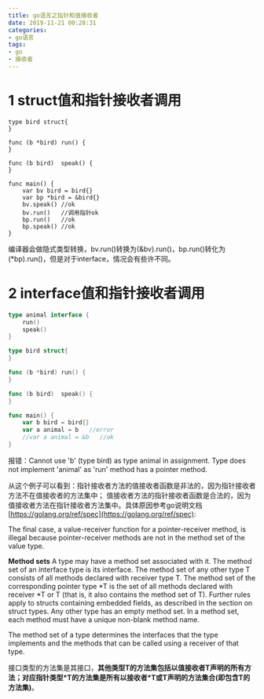 ```yaml
---
title: go语言之指针和值接收者
date: 2019-11-21 00:28:31
categories:
- go语言
tags:
- go
- 接收者
---
```


# 1 struct值和指针接收者调用
```
type bird struct{
}

func (b *bird) run() {
}

func (b bird)  speak() {
}

func main() {
	var bv bird = bird{}
	var bp *bird = &bird{}
	bv.speak() //ok
	bv.run()   //调用指针ok
	bp.run()   //ok
	bp.speak() //ok
}
```
编译器会做隐式类型转换，bv.run()转换为(&bv).run()，bp.run()转化为(*bp).run()，但是对于interface，情况会有些许不同。

# 2 interface值和指针接收者调用
```go
type animal interface {
	run()
	speak()
}

type bird struct{
}

func (b *bird) run() {
}

func (b bird)  speak() {
}

func main() {
	var b bird = bird{}
	var a animal = b   //error
	//var a animal = &b   //ok
}
```
报错：Cannot use 'b' (type bird) as type animal in assignment. Type does not implement 'animal' as 'run' method has a pointer method.

从这个例子可以看到：指针接收者方法的值接收者函数是非法的，因为指针接收者方法不在值接收者的方法集中； 值接收者方法的指针接收者函数是合法的，因为值接收者方法在指针接收者方法集中。具体原因参考go说明文档[https://golang.org/ref/spec](https://golang.org/ref/spec):

The final case, a value-receiver function for a pointer-receiver method, is illegal because pointer-receiver methods are not in the method set of the value type.

**Method sets**
A type may have a method set associated with it. The method set of an interface type is its interface. The method set of any other type T consists of all methods declared with receiver type T. The method set of the corresponding pointer type *T is the set of all methods declared with receiver *T or T (that is, it also contains the method set of T). Further rules apply to structs containing embedded fields, as described in the section on struct types. Any other type has an empty method set. In a method set, each method must have a unique non-blank method name.

The method set of a type determines the interfaces that the type implements and the methods that can be called using a receiver of that type.

接口类型的方法集是其接口，**其他类型T的方法集包括以值接收者T声明的所有方法；对应指针类型\*T的方法集是所有以接收者\*T或T声明的方法集合(即包含T的方法集)**。